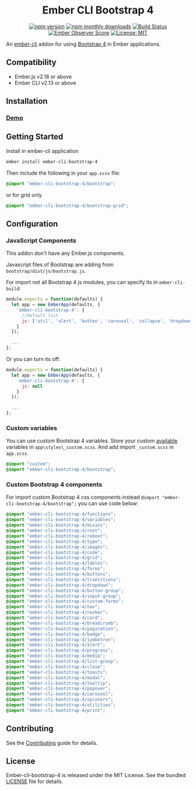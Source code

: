 <h1 align="center">Ember CLI Bootstrap 4</h1>

<p align="center">
  <a href="https://www.npmjs.com/package/ember-cli-bootstrap-4"><img src="https://img.shields.io/npm/v/ember-cli-bootstrap-4.svg?style=flat-square&colorB=44cc11" alt="npm version"></a>
  <a href="https://www.npmjs.com/package/ember-cli-bootstrap-4"><img src="https://img.shields.io/npm/dm/ember-cli-bootstrap-4.svg?style=flat-square" alt="npm monthly downloads"></a>  
  <a href="https://travis-ci.org/kaermorchen/ember-cli-bootstrap-4"><img src="https://img.shields.io/travis/kaermorchen/ember-cli-bootstrap-4.svg?style=flat-square" alt="Build Status"></a>
  <a href="https://emberobserver.com/addons/ember-cli-bootstrap-4"><img src="https://emberobserver.com/badges/ember-cli-bootstrap-4.svg" alt="Ember Observer Score"></a>
  <a href="https://opensource.org/licenses/MIT"><img src="https://img.shields.io/badge/License-MIT-blue.svg?style=flat-square" alt="License: MIT"></a>
</p>

An [ember-cli](http://www.ember-cli.com) addon for using [Bootstrap 4](http://getbootstrap.com/) in Ember applications.

Compatibility
------------------------------------------------------------------------------

* Ember.js v2.18 or above
* Ember CLI v2.13 or above


Installation
------------------------------------------------------------------------------

### [Demo](https://kaermorchen.github.io/ember-cli-bootstrap-4/)

## Getting Started

Install in ember-cli application

```bash
ember install ember-cli-bootstrap-4
```

Then include the following in your `app.scss` file:

```scss
@import "ember-cli-bootstrap-4/bootstrap";
```

or for grid only

```scss
@import "ember-cli-bootstrap-4/bootstrap-grid";
```

## Configuration

### JavaScript Components
This addon don't have any Ember.js components.

Javascript files of Bootstrap are adding from `bootstrap/dist/js/bootstrap.js`.

For import not all Bootstrap 4 js modules, you can specify its in `ember-cli-build`:

```js
module.exports = function(defaults) {
  let app = new EmberApp(defaults, {
    'ember-cli-bootstrap-4': {
      //Default list
      js: ['util', 'alert', 'button', 'carousel', 'collapse', 'dropdown', 'modal', 'tooltip', 'popover', 'scrollspy', 'tab', 'toast']
    }
  });

  ...
};
```

Or you can turn its off:
```js
module.exports = function(defaults) {
  let app = new EmberApp(defaults, {
    'ember-cli-bootstrap-4': {
      js: null
    }
  });

  ...
};
```

### Custom variables

You can use custom Bootstrap 4 variables. Store your custom [available](https://github.com/twbs/bootstrap/blob/v4-dev/scss/_variables.scss) variables in `app\styles\_custom.scss`. And add import `_custom.scss` in `app.scss`.

```scss
@import "custom";
@import "ember-cli-bootstrap-4/bootstrap";
```

### Custom Bootstrap 4 components

For import custom Bootstrap 4 css components instead `@import "ember-cli-bootstrap-4/bootstrap";` you can use code below:

```scss
@import "ember-cli-bootstrap-4/functions";
@import "ember-cli-bootstrap-4/variables";
@import "ember-cli-bootstrap-4/mixins";
@import "ember-cli-bootstrap-4/root";
@import "ember-cli-bootstrap-4/reboot";
@import "ember-cli-bootstrap-4/type";
@import "ember-cli-bootstrap-4/images";
@import "ember-cli-bootstrap-4/code";
@import "ember-cli-bootstrap-4/grid";
@import "ember-cli-bootstrap-4/tables";
@import "ember-cli-bootstrap-4/forms";
@import "ember-cli-bootstrap-4/buttons";
@import "ember-cli-bootstrap-4/transitions";
@import "ember-cli-bootstrap-4/dropdown";
@import "ember-cli-bootstrap-4/button-group";
@import "ember-cli-bootstrap-4/input-group";
@import "ember-cli-bootstrap-4/custom-forms";
@import "ember-cli-bootstrap-4/nav";
@import "ember-cli-bootstrap-4/navbar";
@import "ember-cli-bootstrap-4/card";
@import "ember-cli-bootstrap-4/breadcrumb";
@import "ember-cli-bootstrap-4/pagination";
@import "ember-cli-bootstrap-4/badge";
@import "ember-cli-bootstrap-4/jumbotron";
@import "ember-cli-bootstrap-4/alert";
@import "ember-cli-bootstrap-4/progress";
@import "ember-cli-bootstrap-4/media";
@import "ember-cli-bootstrap-4/list-group";
@import "ember-cli-bootstrap-4/close";
@import "ember-cli-bootstrap-4/toasts";
@import "ember-cli-bootstrap-4/modal";
@import "ember-cli-bootstrap-4/tooltip";
@import "ember-cli-bootstrap-4/popover";
@import "ember-cli-bootstrap-4/carousel";
@import "ember-cli-bootstrap-4/spinners";
@import "ember-cli-bootstrap-4/utilities";
@import "ember-cli-bootstrap-4/print";
```

Contributing
------------------------------------------------------------------------------

See the [Contributing](CONTRIBUTING.md) guide for details.


License
------------------------------------------------------------------------------

Ember-cli-bootstrap-4 is released under the MIT License. See the bundled [LICENSE](LICENSE.md) file for details.
